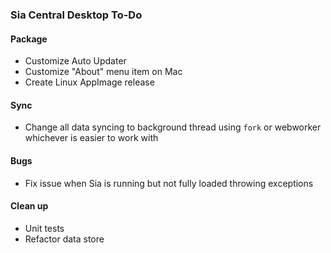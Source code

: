 ### Sia Central Desktop To-Do

#### Package

+ Customize Auto Updater
+ Customize "About" menu item on Mac
+ Create Linux AppImage release

#### Sync

+ Change all data syncing to background thread using `fork` or webworker whichever is easier to work with

#### Bugs

+ Fix issue when Sia is running but not fully loaded throwing exceptions

#### Clean up

+ Unit tests
+ Refactor data store